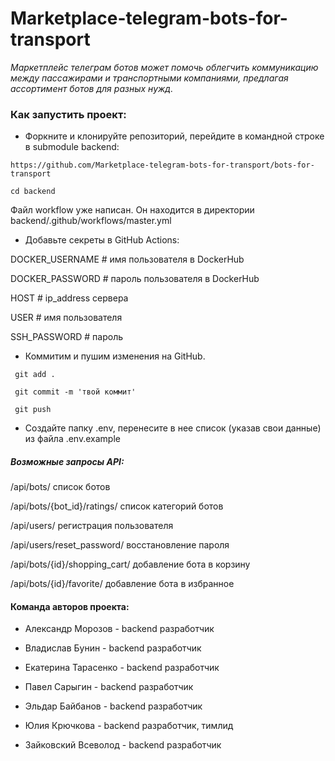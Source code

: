 # Marketplace-telegram-bots-for-transport

_Маркетплейс телеграм ботов может помочь облегчить коммуникацию между
пассажирами и транспортными компаниями,
предлагая ассортимент ботов для разных нужд._


### Как запустить проект:

* Форкните и клонируйте репозиторий, перейдите
  в командной строке в submodule backend:

```
https://github.com/Marketplace-telegram-bots-for-transport/bots-for-transport
```

```
cd backend
```

Файл workflow уже написан. Он находится в директории backend/.github/workflows/master.yml

* Добавьте секреты в GitHub Actions:

DOCKER_USERNAME                # имя пользователя в DockerHub

DOCKER_PASSWORD                # пароль пользователя в DockerHub

HOST                           # ip_address сервера

USER                           # имя пользователя

SSH_PASSWORD                   # пароль

* Коммитим и пушим изменения на GitHub.

` git add .`

` git commit -m 'твой коммит'`

` git push`

* Создайте папку .env,
перенесите в нее список (указав свои данные) из файла .env.example 


##### Возможные запросы API:


/api/bots/ список ботов

/api/bots/{bot_id}/ratings/ список категорий ботов

/api/users/ регистрация пользователя

/api/users/reset_password/ восстановление пароля

/api/bots/{id}/shopping_cart/ добавление бота в корзину

/api/bots/{id}/favorite/ добавление бота в избранное


#### Команда авторов проекта:

* Александр Морозов - backend разработчик

* Владислав Бунин - backend разработчик

* Екатерина Тарасенко - backend разработчик

* Павел Сарыгин - backend разработчик

* Эльдар Байбанов  - backend разработчик

* Юлия Крючкова  - backend разработчик, тимлид

* Зайковский Всеволод  - backend разработчик